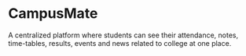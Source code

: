 # CampusMate
A centralized platform where students can see their attendance, notes, time-tables, results,  events and news related to college at one place.
